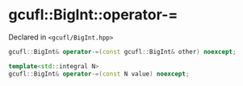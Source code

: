 # gcufl::BigInt::operator-=
Declared in `<gcufl/BigInt.hpp>`
```cpp
gcufl::BigInt& operator-=(const gcufl::BigInt& other) noexcept;

template<std::integral N>
gcufl::BigInt& operator-=(const N value) noexcept;
```
